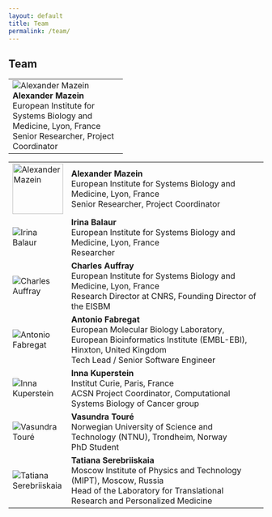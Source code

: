 ```yaml
---
layout: default
title: Team
permalink: /team/
---
```


## Team


<table>
    <tr>
      <td style="width: 210px;"><img src="../images/team/AlexanderMazein.jpg" alt="Alexander Mazein" /><br /><strong>Alexander Mazein</strong><br />European Institute for Systems Biology and Medicine, Lyon, France<br />Senior Researcher, Project Coordinator</td>
    </tr>
</table>


<table cellpadding="5">
    <tr>
      <td><img src="../images/team/AlexanderMazein.jpg" style="width: 100px;" alt="Alexander Mazein" /></td>
      <td align="top"><strong>Alexander Mazein</strong><br />European Institute for Systems Biology and Medicine, Lyon, France<br />Senior Researcher, Project Coordinator</td>
    </tr>
    <tr>
      <td style="width: 100px;"><img src="../images/team/IrinaBalaur.jpg" alt="Irina Balaur"/></td>
      <td><strong>Irina Balaur</strong><br />European Institute for Systems Biology and Medicine, Lyon, France<br />Researcher</td>
    </tr>
    <tr>
      <td style="width: 100px;"><img src="../images/team/CharlesAuffray.jpg" alt="Charles Auffray"/></td>
      <td><strong>Charles Auffray</strong><br />European Institute for Systems Biology and Medicine, Lyon, France<br />Research Director at CNRS, Founding Director of the EISBM</td>
    </tr>
    <tr>
      <td style="width: 100px;"><img src="../images/team/AntonioFabregat.jpg" alt="Antonio Fabregat"/></td>
      <td><strong>Antonio Fabregat</strong><br />European Molecular Biology Laboratory, European Bioinformatics Institute (EMBL-EBI), Hinxton, United Kingdom<br />Tech Lead / Senior Software Engineer</td>
    </tr>
    <tr>
      <td style="width: 100px;"><img src="../images/team/InnaKuperstein.jpg" alt="Inna Kuperstein"/></td>
      <td><strong>Inna Kuperstein</strong><br />Institut Curie, Paris, France<br />ACSN Project Coordinator, Computational Systems Biology of Cancer group</td>
    </tr>
    <tr>
      <td style="width: 100px;"><img src="../images/team/VasundraToure.jpg" alt="Vasundra Touré"/></td>
      <td><strong>Vasundra Touré</strong><br />Norwegian University of Science and Technology (NTNU), Trondheim, Norway<br />PhD Student</td>
    </tr>
    <tr>
      <td style="width: 100px;"><img src="../images/team/TatianaSerebriiskaia.jpg" alt="Tatiana Serebriiskaia"/></td>
      <td><strong>Tatiana Serebriiskaia</strong><br />Moscow Institute of Physics and Technology (MIPT), Moscow, Russia<br />Head of the Laboratory for Translational Research and Personalized Medicine</td>
    </tr>
</table>
